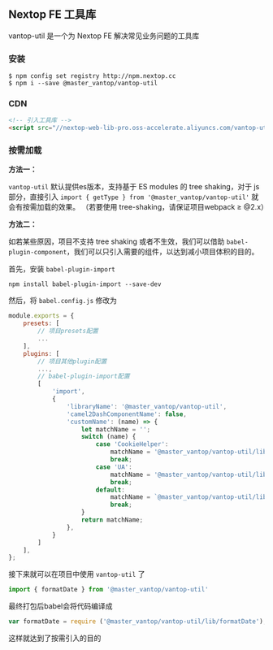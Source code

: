 ## Nextop FE 工具库
vantop-util 是一个为 Nextop FE 解决常见业务问题的工具库
<!-- <version module="vantop-util" /> -->

### 安装
```shell
$ npm config set registry http://npm.nextop.cc
$ npm i --save @master_vantop/vantop-util
```

### CDN
```html
<!-- 引入工具库 -->
<script src="//nextop-web-lib-pro.oss-accelerate.aliyuncs.com/vantop-util/x.xx.xx/index.js"></script>
```


### 按需加载
**方法一：**

`vantop-util` 默认提供es版本，支持基于 ES modules 的 tree shaking，对于 js 部分，直接引入 `import { getType } from '@master_vantop/vantop-util'` 就会有按需加载的效果。
（若要使用 tree-shaking，请保证项目webpack ≥ @2.x）

**方法二：**

如若某些原因，项目不支持 tree shaking 或者不生效，我们可以借助 `babel-plugin-component`，我们可以只引入需要的组件，以达到减小项目体积的目的。

首先，安装 `babel-plugin-import`
```shell
npm install babel-plugin-import --save-dev
```

然后，将 `babel.config.js` 修改为
```js
module.exports = {
    presets: [
        // 项目presets配置
        ...
    ],
    plugins: [
        // 项目其他plugin配置
        ...,
        // babel-plugin-import配置
        [
            'import',
            {
                'libraryName': '@master_vantop/vantop-util',
                'camel2DashComponentName': false,
                'customName': (name) => {
                    let matchName = '';
                    switch (name) {
                        case 'CookieHelper':
                            matchName = '@master_vantop/vantop-util/lib/cookie';
                            break;
                        case 'UA':
                            matchName = '@master_vantop/vantop-util/lib/userAgent';
                            break;
                        default:
                            matchName = `@master_vantop/vantop-util/lib/${name}`;
                            break;
                    }
                    return matchName;
                },
            }
        ]
    ],
};
```
接下来就可以在项目中使用 `vantop-util` 了
```js
import { formatDate } from '@master_vantop/vantop-util'
```
最终打包后babel会将代码编译成
```js
var formatDate = require ('@master_vantop/vantop-util/lib/formatDate');
```
这样就达到了按需引入的目的